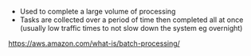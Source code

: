 - Used to complete a large volume of processing
- Tasks are collected over a period of time then completed all at once (usually low traffic times to not slow down the system eg overnight)

https://aws.amazon.com/what-is/batch-processing/